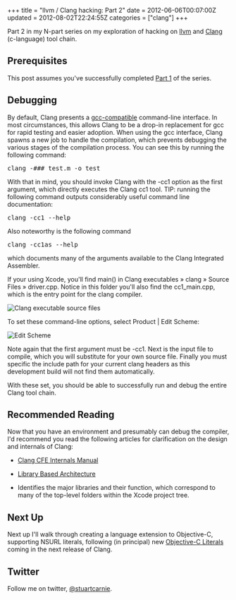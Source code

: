 +++
title = "llvm / Clang hacking: Part 2"
date = 2012-06-06T00:07:00Z
updated = 2012-08-02T22:24:55Z
categories = ["clang"]
+++

Part 2 in my N-part series on my exploration of hacking on [llvm](http://llvm.org) and [Clang](http://clang.llvm.org) (c-language) tool chain.

## Prerequisites

This post assumes you've successfully completed [Part 1](/post/llvm--clang-hacking-part-1/) of the series.  

## Debugging

By default, Clang presents a [gcc-compatible](http://clang.llvm.org/docs/DriverInternals.html#gcccompat) command-line interface.  In most circumstances, this allows Clang to be a drop-in replacement for gcc for rapid testing and easier adoption.  When using the gcc interface, Clang spawns a new job to handle the compilation, which prevents debugging the various stages of the compilation process.  You can see this by running the following command:

<pre>clang -### test.m -o test</pre>

With that in mind, you should invoke Clang with the -cc1 option as the first argument, which directly executes the Clang cc1 tool.  TIP: running the following command outputs considerably useful command line documentation:

<pre>clang -cc1 --help</pre>

Also noteworthy is the following command

<pre>clang -cc1as --help</pre>

which documents many of the arguments available to the Clang Integrated Assembler.

If your using Xcode, you'll find main() in Clang executables » clang » Source Files » driver.cpp.  Notice in this folder you'll also find the cc1_main.cpp, which is the entry point for the clang compiler. 

![Clang executable source files](http://lh4.ggpht.com/-0Sq4-kkOw_c/T879Zwl628I/AAAAAAAAA6Q/GOrL03TypjA/clang_executable_source_files.png?imgmax=800 "clang_executable_source_files.png")

To set these command-line options, select Product | Edit Scheme:

![Edit Scheme](http://lh6.ggpht.com/-2I4WW8JChMM/T88BxYWtJkI/AAAAAAAAA6c/uAjsTKWSKyI/edit_scheme_to_set_arguments.png?imgmax=800 "edit_scheme_to_set_arguments.png")

Note again that the first argument must be -cc1\.  Next is the input file to compile, which you will substitute for your own source file.  Finally you must specific the include path for your current clang headers as this development build will not find them automatically.

With these set, you should be able to successfully run and debug the entire Clang tool chain.

## Recommended Reading

Now that you have an environment and presumably can debug the compiler, I'd recommend you read the following articles for clarification on the design and internals of Clang:

*   [Clang CFE Internals Manual](http://clang.llvm.org/docs/InternalsManual.html)
*   [Library Based Architecture](http://clang.llvm.org/features.html#libraryarch)

*   Identifies the major libraries and their function, which correspond to many of the top-level folders within the Xcode project tree.

## Next Up

Next up I'll walk through creating a language extension to Objective-C, supporting NSURL literals, following (in principal) new [Objective-C Literals](http://clang.llvm.org/docs/ObjectiveCLiterals.html) coming in the next release of Clang.

## Twitter

Follow me on twitter, [@stuartcarnie](http://twitter.com/stuartcarnie).
